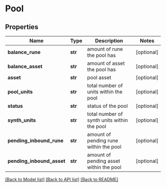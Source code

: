 # Pool

## Properties
Name | Type | Description | Notes
------------ | ------------- | ------------- | -------------
**balance_rune** | **str** | amount of rune the pool has | [optional] 
**balance_asset** | **str** | amount of asset the pool has | [optional] 
**asset** | **str** | pool asset | [optional] 
**pool_units** | **str** | total number of units within the pool | [optional] 
**status** | **str** | status of the pool | [optional] 
**synth_units** | **str** | total number of synth units within the pool | [optional] 
**pending_inbound_rune** | **str** | amount of pending rune within the pool | [optional] 
**pending_inbound_asset** | **str** | amount of pending asset within the pool | [optional] 

[[Back to Model list]](../README.md#documentation-for-models) [[Back to API list]](../README.md#documentation-for-api-endpoints) [[Back to README]](../README.md)



